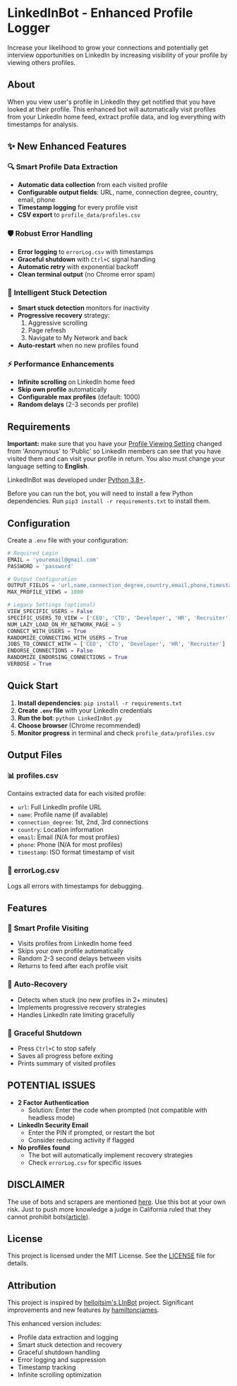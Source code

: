 # LinkedInBot - Enhanced Profile Logger
Increase your likelihood to grow your connections and potentially get interview opportunities on LinkedIn by increasing visibility of your profile by viewing others profiles.

## About
When you view user's profile in LinkedIn they get notified that you have looked at their profile. This enhanced bot will automatically visit profiles from your LinkedIn home feed, extract profile data, and log everything with timestamps for analysis.

## ✨ New Enhanced Features

### 🔍 **Smart Profile Data Extraction**
- **Automatic data collection** from each visited profile
- **Configurable output fields**: URL, name, connection degree, country, email, phone
- **Timestamp logging** for every profile visit
- **CSV export** to `profile_data/profiles.csv`

### 🛡️ **Robust Error Handling**
- **Error logging** to `errorLog.csv` with timestamps
- **Graceful shutdown** with `Ctrl+C` signal handling
- **Automatic retry** with exponential backoff
- **Clean terminal output** (no Chrome error spam)

### 🧠 **Intelligent Stuck Detection**
- **Smart stuck detection** monitors for inactivity
- **Progressive recovery** strategy:
  1. Aggressive scrolling
  2. Page refresh
  3. Navigate to My Network and back
- **Auto-restart** when no new profiles found

### ⚡ **Performance Enhancements**
- **Infinite scrolling** on LinkedIn home feed
- **Skip own profile** automatically
- **Configurable max profiles** (default: 1000)
- **Random delays** (2-3 seconds per profile)

## Requirements
**Important:** make sure that you have your [Profile Viewing Setting](https://www.linkedin.com/settings/?trk=nav_account_sub_nav_settings) changed from 'Anonymous' to 'Public' so LinkedIn members can see that you have visited them and can visit your profile in return.
You also must change your language setting to **English**.

LinkedInBot was developed under [Python 3.8+](https://www.python.org/downloads).

Before you can run the bot, you will need to install a few Python dependencies. Run `pip3 install -r requirements.txt` to install them.

## Configuration
Create a `.env` file with your configuration:

```python
# Required Login
EMAIL = 'youremail@gmail.com'
PASSWORD = 'password'

# Output Configuration
OUTPUT_FIELDS = 'url,name,connection_degree,country,email,phone,timestamp'
MAX_PROFILE_VIEWS = 1000

# Legacy Settings (optional)
VIEW_SPECIFIC_USERS = False
SPECIFIC_USERS_TO_VIEW = ['CEO', 'CTO', 'Developer', 'HR', 'Recruiter']
NUM_LAZY_LOAD_ON_MY_NETWORK_PAGE = 5
CONNECT_WITH_USERS = True
RANDOMIZE_CONNECTING_WITH_USERS = True
JOBS_TO_CONNECT_WITH = ['CEO', 'CTO', 'Developer', 'HR', 'Recruiter']
ENDORSE_CONNECTIONS = False
RANDOMIZE_ENDORSING_CONNECTIONS = True
VERBOSE = True
```

## Quick Start
1. **Install dependencies**: `pip install -r requirements.txt`
2. **Create `.env` file** with your LinkedIn credentials
3. **Run the bot**: `python LinkedInBot.py`
4. **Choose browser** (Chrome recommended)
5. **Monitor progress** in terminal and check `profile_data/profiles.csv`

## Output Files

### 📊 **profiles.csv**
Contains extracted data for each visited profile:
- `url`: Full LinkedIn profile URL
- `name`: Profile name (if available)
- `connection_degree`: 1st, 2nd, 3rd connections
- `country`: Location information
- `email`: Email (N/A for most profiles)
- `phone`: Phone (N/A for most profiles)
- `timestamp`: ISO format timestamp of visit

### 📝 **errorLog.csv**
Logs all errors with timestamps for debugging.

## Features

### 🎯 **Smart Profile Visiting**
- Visits profiles from LinkedIn home feed
- Skips your own profile automatically
- Random 2-3 second delays between visits
- Returns to feed after each profile visit

### 🔄 **Auto-Recovery**
- Detects when stuck (no new profiles in 2+ minutes)
- Implements progressive recovery strategies
- Handles LinkedIn rate limiting gracefully

### 🛑 **Graceful Shutdown**
- Press `Ctrl+C` to stop safely
- Saves all progress before exiting
- Prints summary of visited profiles

## POTENTIAL ISSUES

* **2 Factor Authentication**
  * Solution: Enter the code when prompted (not compatible with headless mode)
* **LinkedIn Security Email**
  * Enter the PIN if prompted, or restart the bot
  * Consider reducing activity if flagged
* **No profiles found**
  * The bot will automatically implement recovery strategies
  * Check `errorLog.csv` for specific issues

## DISCLAIMER

The use of bots and scrapers are mentioned [here](https://www.linkedin.com/help/linkedin/answer/56347/prohibited-software-and-extensions?lang=en).
Use this bot at your own risk. 
Just to push more knowledge a judge in California ruled that they cannot prohibit bots([article](https://www.bbc.com/news/technology-40932487)).

## License

This project is licensed under the MIT License. See the [LICENSE](LICENSE) file for details.

## Attribution

This project is inspired by [helloitsim's LInBot](https://github.com/helloitsim/LInBot) project.
Significant improvements and new features by [hamiltoncjames](https://github.com/hamiltoncjames).

This enhanced version includes:
- Profile data extraction and logging
- Smart stuck detection and recovery
- Graceful shutdown handling
- Error logging and suppression
- Timestamp tracking
- Infinite scrolling optimization
